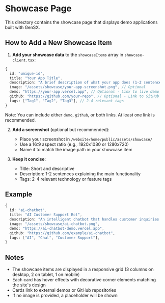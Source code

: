 # Showcase Page

This directory contains the showcase page that displays demo applications built with GenSX.

## How to Add a New Showcase Item

1. **Add your showcase data** to the `showcaseItems` array in `showcase-client.tsx`:

```typescript
{
  id: "unique-id",
  title: "Your App Title",
  description: "A brief description of what your app does (1-2 sentences).",
  image: "/assets/showcase/your-app-screenshot.png", // Optional
  demo: "https://your-app.vercel.app", // Optional - Link to live demo
  github: "https://github.com/your-repo", // Optional - Link to GitHub repo
  tags: ["Tag1", "Tag2", "Tag3"], // 2-4 relevant tags
}
```

Note: You can include either `demo`, `github`, or both links. At least one link is recommended.

2. **Add a screenshot** (optional but recommended):

   - Place your screenshot in `/website/home/public/assets/showcase/`
   - Use a 16:9 aspect ratio (e.g., 1920x1080 or 1280x720)
   - Name it to match the image path in your showcase item

3. **Keep it concise**:
   - Title: Short and descriptive
   - Description: 1-2 sentences explaining the main functionality
   - Tags: 2-4 relevant technology or feature tags

## Example

```typescript
{
  id: "ai-chatbot",
  title: "AI Customer Support Bot",
  description: "An intelligent chatbot that handles customer inquiries using natural language processing and GenSX workflows.",
  image: "/assets/showcase/ai-chatbot.png",
  demo: "https://ai-chatbot-demo.vercel.app",
  github: "https://github.com/example/ai-chatbot",
  tags: ["AI", "Chat", "Customer Support"],
}
```

## Notes

- The showcase items are displayed in a responsive grid (3 columns on desktop, 2 on tablet, 1 on mobile)
- Each card has hover effects with decorative corner elements matching the site's design
- Cards link to external demos or GitHub repositories
- If no image is provided, a placeholder will be shown
